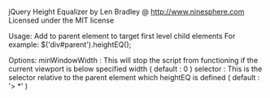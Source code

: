 jQuery Height Equalizer by Len Bradley @ http://www.ninesphere.com
Licensed under the MIT license

Usage:
Add to parent element to target first level child elements
For example: $('div#parent').heightEQ();

Options:
minWindowWidth : This will stop the script from functioning if the current viewport is below specified width ( default : 0 )
selector : This is the selector relative to the parent element which heightEQ is defined ( default : '> *' )
